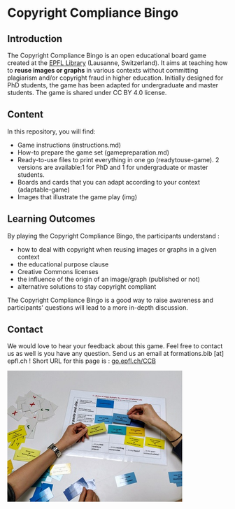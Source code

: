 # Copyright Compliance Bingo

## Introduction
The Copyright Compliance Bingo is an open educational board game created at the [EPFL Library](library.epfl.ch/en) (Lausanne, Switzerland). It aims at teaching how to **reuse images or graphs** in various contexts without committing plagiarism and/or copyright fraud in higher education.
Initially designed for PhD students, the game has been adapted for undergraduate and master students. The game is shared under CC BY 4.0 license.

## Content
In this repository, you will find:

- Game instructions (instructions.md)
- How-to prepare the game set (gamepreparation.md)
- Ready-to-use files to print everything in one go (readytouse-game). 2 versions are available:1 for PhD and 1 for undergraduate or master students.
- Boards and cards that you can adapt according to your context (adaptable-game)
- Images that illustrate the game play (img)

## Learning Outcomes
By playing the Copyright Compliance Bingo, the participants understand :

- how to deal with copyright when reusing images or graphs in a given context
- the educational purpose clause
- Creative Commons licenses
- the influence of the origin of an image/graph (published or not)
- alternative solutions to stay copyright compliant

The Copyright Compliance Bingo is a good way to raise awareness and participants' questions will lead to a more in-depth discussion.

## Contact
We would love to hear your feedback about this game. Feel free to contact us as well is you have any question. Send us an email at formations.bib [at] epfl.ch ! 
Short URL for this page is : [go.epfl.ch/CCB](https://go.epfl.ch/CCB)

![](/img/playing2.jpg)

